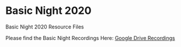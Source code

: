 # Basic Night 2020
Basic Night 2020 Resource Files

Please find the Basic Night Recordings Here: [Google Drive Recordings](https://drive.google.com/drive/folders/12A5qvEUCzquOp0xP3AULeT3XG5RYxlTj?usp=sharing)
